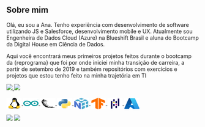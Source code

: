 <h2> Sobre mim </h2>
<p> Olá, eu sou a Ana. Tenho experiência com desenvolvimento de software utilizando JS e Salesforce, desenvolvimento mobile e UX. Atualmente sou Engenheira de Dados Cloud (Azure) na Blueshift Brasil e aluna do Bootcamp da Digital House em Ciência de Dados. 
<p>Aqui você encontrará meus primeiros projetos feitos durante o bootcamp da {reprograma} que foi por onde iniciei minha transição de carreira, a partir de setembro de 2019 e também repositórios com exercícios e projetos que estou tenho feito na minha trajetória em TI </p>
 <div>
  <a href="https://github.com/analucia-bk">
  <img height="150em" src="https://github-readme-stats.vercel.app/api?username=analucia-bk&show_icons=true&theme=dracula&include_all_commits=true&count_private=true"/>
  <img height="150em" src="https://github-readme-stats.vercel.app/api/top-langs/?username=analucia-bk&layout=compact&langs_count=7&theme=dracula"/>
</div>
<div>
 <div style="display: inline_block"><br>
 
  <img align="center" alt="Ana-Python" height="30" width="40" src="https://raw.githubusercontent.com/devicons/devicon/master/icons/linux/linux-original.svg">
  <img align="center" alt="Ana-Python" height="30" width="40" src="https://github.com/devicons/devicon/blob/master/icons/arduino/arduino-original.svg">
   <img align="center" alt="Ana-Python" height="30" width="40" src="https://github.com/devicons/devicon/blob/master/icons/flask/flask-original.svg">
  <img align="center" alt="Ana-Python" height="30" width="40" src="https://raw.githubusercontent.com/devicons/devicon/master/icons/python/python-original.svg">
 <img align="center" alt="Ana-Python" height="30" width="40" src="https://github.com/devicons/devicon/blob/master/icons/numpy/numpy-original.svg">
   <img align="center" alt="Ana-Python" height="30" width="40" src="https://github.com/devicons/devicon/blob/master/icons/tensorflow/tensorflow-original.svg">
   <img align="center" alt="Ana-Python" height="30" width="40" src="https://raw.githubusercontent.com/devicons/devicon/master/icons/pandas/pandas-original.svg">
   <img align="center" alt="Ana-Python" height="30" width="40" src="https://raw.githubusercontent.com/devicons/devicon/master/icons/azure/azure-original.svg">
 </div>

 <div> 

  <a href = "mailto:solidade.analucia@gmail.com"><img src="https://img.shields.io/badge/-Gmail-%23333?style=for-the-badge&logo=gmail&logoColor=white" target="_blank"></a>
  <a href="https://www.linkedin.com/in/ana-lucia-magalhaes/" target="_blank"><img src="https://img.shields.io/badge/-LinkedIn-%230077B5?style=for-the-badge&logo=linkedin&logoColor=white" target="_blank"></a> 
 
  
 
</div>
